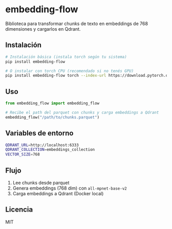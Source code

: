 # embedding-flow

Biblioteca para transformar chunks de texto en embeddings de 768 dimensiones y cargarlos en Qdrant.

## Instalación

```bash
# Instalación básica (instala torch según tu sistema)
pip install embedding-flow

# O instalar con torch CPU (recomendado si no tenés GPU)
pip install embedding-flow torch --index-url https://download.pytorch.org/whl/cpu
```

## Uso

```python
from embedding_flow import embedding_flow

# Recibe el path del parquet con chunks y carga embeddings a Qdrant
embedding_flow("/path/to/chunks.parquet")
```

## Variables de entorno

```bash
QDRANT_URL=http://localhost:6333
QDRANT_COLLECTION=embeddings_collection
VECTOR_SIZE=768
```

## Flujo

1. Lee chunks desde parquet
2. Genera embeddings (768 dim) con `all-mpnet-base-v2`
3. Carga embeddings a Qdrant (Docker local)

## Licencia

MIT

